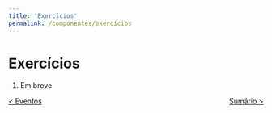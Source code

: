 ```yaml
---
title: 'Exercícios'
permalink: /componentes/exercícios
---
```


# Exercícios

1. Em breve

<span style="display: flex; justify-content: space-between;"><span>[&lt; Eventos](eventos.html 'Voltar')</span> <span>[Sumário &gt;](../ 'Próximo')</span></span>
